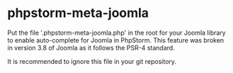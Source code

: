 # phpstorm-meta-joomla
Put the file '.phpstorm-meta-joomla.php' in the root for your Joomla library to enable auto-complete for Joomla in PhpStorm. This feature was broken in version 3.8 of Joomla as it follows the PSR-4 standard.

It is recommended to ignore this file in your git repository.
